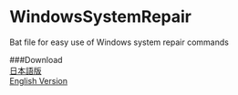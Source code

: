 # WindowsSystemRepair  
Bat file for easy use of Windows system repair commands  
  
###Download  
[日本語版](https://github.com/Mikou2761210/WindowsSystemRepair/releases/tag/Japanese)  
[English Version](https://github.com/Mikou2761210/WindowsSystemRepair/releases/tag/English)  

